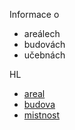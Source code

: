 Informace o 
- areálech
- budovách
- učebnách

HL
- [areal](/facilities/facility/view/66275ffa-a7b3-11ed-b76e-0242ac110002)
- [budova](/facilities/facility/view/662763a6-a7b3-11ed-b76e-0242ac110002)
- [mistnost](/facilities/facility/view/662764dc-a7b3-11ed-b76e-0242ac110002)
